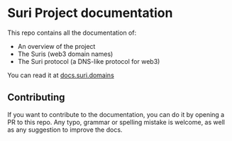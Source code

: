 # Suri Project documentation

This repo contains all the documentation of:

- An overview of the project
- The Suris (web3 domain names)
- The Suri protocol (a DNS-like protocol for web3)

You can read it at [docs.suri.domains](https://docs.suri.domains)

## Contributing

If you want to contribute to the documentation, you can do it by opening a PR to this repo.
Any typo, grammar or spelling mistake is welcome, as well as any suggestion to improve the docs.